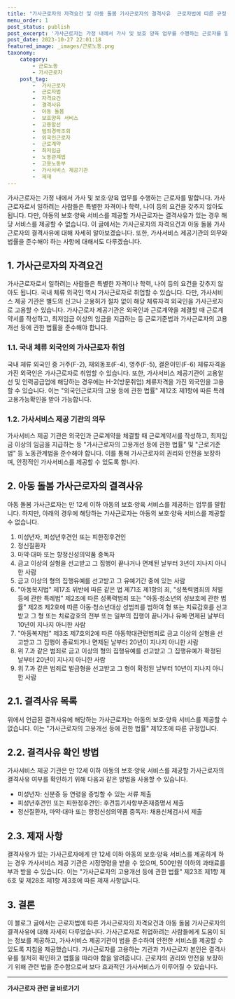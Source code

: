 ```yaml
---
title: "가사근로자의 자격요건 및 아동 돌봄 가사근로자의 결격사유  근로자법에 따른 규정 및 제재"
menu_order: 1
post_status: publish
post_excerpt: '가사근로자는 가정 내에서 가사 및 보호 양육 업무를 수행하는 근로자를 말합니다. 가사근로자로서 일하려는 사람들은 특별한 자격이나 학력, 나이 등의 요건을 갖추지 않아도 됩니다. 다만, 아동의 보호 양육 서비스를 제공할 가사근로자는 결격사유가 있는 경우 해당 서비스를 제공할 수 없습니다. 이 글에서는 가사근로자의 자격요건과 아동 돌봄 가사근로자의 결격사유에 대해 자세히 알아보겠습니다. 또한, 가사서비스 제공기관의 의무와 법률을 준수해야 하는 사항에 대해서도 다루겠습니다.'
post_date: 2023-10-27 22:01:18
featured_image: _images/근로노동.png
taxonomy:
    category:
        - 근로노동
        - 가사근로자
    post_tag:
        -  가사근로자
        -  근로자법
        -  자격요건
        -  결격사유
        -  아동 돌봄
        -  보호양육 서비스
        -  고용알선
        -  범죄경력조회
        -  외국인근로자
        -  근로계약
        -  최저임금
        -  노동관계법
        -  고용노동부
        -  가사서비스 제공기관
        -  제재
---
```




가사근로자는 가정 내에서 가사 및 보호·양육 업무를 수행하는 근로자를 말합니다. 가사근로자로서 일하려는 사람들은 특별한 자격이나 학력, 나이 등의 요건을 갖추지 않아도 됩니다. 다만, 아동의 보호·양육 서비스를 제공할 가사근로자는 결격사유가 있는 경우 해당 서비스를 제공할 수 없습니다. 이 글에서는 가사근로자의 자격요건과 아동 돌봄 가사근로자의 결격사유에 대해 자세히 알아보겠습니다. 또한, 가사서비스 제공기관의 의무와 법률을 준수해야 하는 사항에 대해서도 다루겠습니다.

## 1. 가사근로자의 자격요건
가사근로자로서 일하려는 사람들은 특별한 자격이나 학력, 나이 등의 요건을 갖추지 않아도 됩니다. 국내 체류 외국인 역시 가사근로자로 취업할 수 있습니다. 다만, 가사서비스 제공 기관은 별도의 신고나 고용허가 절차 없이 해당 체류자격 외국인을 가사근로자로 고용할 수 있습니다. 가사근로자 제공기관은 외국인과 근로계약을 체결할 때 근로계약서를 작성하고, 최저임금 이상의 임금을 지급하는 등 근로기준법과 가사근로자의 고용개선 등에 관한 법률을 준수해야 합니다.

### 1.1. 국내 체류 외국인의 가사근로자 취업
국내 체류 외국인 중 거주(F-2), 재외동포(F-4), 영주(F-5), 결혼이민(F-6) 체류자격을 가진 외국인은 가사근로자로 취업할 수 있습니다. 또한, 가사서비스 제공기관이 고용알선 및 인력공급업에 해당하는 경우에는 H-2(방문취업) 체류자격을 가진 외국인을 고용할 수 있습니다. 이는 "외국인근로자의 고용 등에 관한 법률" 제12조 제1항에 따른 특례고용가능확인을 받아 가능합니다.

### 1.2. 가사서비스 제공 기관의 의무
가사서비스 제공 기관은 외국인과 근로계약을 체결할 때 근로계약서를 작성하고, 최저임금 이상의 임금을 지급하는 등 "가사근로자의 고용개선 등에 관한 법률" 및 "근로기준법" 등 노동관계법을 준수해야 합니다. 이를 통해 가사근로자의 권리와 안전을 보장하며, 안정적인 가사서비스를 제공할 수 있도록 합니다.

## 2. 아동 돌봄 가사근로자의 결격사유
아동 돌봄 가사근로자는 만 12세 이하 아동의 보호·양육 서비스를 제공하는 업무를 말합니다. 하지만, 아래의 경우에 해당하는 가사근로자는 아동의 보호·양육 서비스를 제공할 수 없습니다.

1. 미성년자, 피성년후견인 또는 피한정후견인
2. 정신질환자
3. 마약·대마 또는 향정신성의약품 중독자
4. 금고 이상의 실형을 선고받고 그 집행이 끝나거나 면제된 날부터 3년이 지나지 아니한 사람
5. 금고 이상의 형의 집행유예를 선고받고 그 유예기간 중에 있는 사람
6. "아동복지법" 제17조 위반에 따른 같은 법 제71조 제1항의 죄, "성폭력범죄의 처벌 등에 관한 특례법" 제2조에 따른 성폭력범죄 또는 "아동·청소년의 성보호에 관한 법률" 제2조 제2호에 따른 아동·청소년대상 성범죄를 범하여 형 또는 치료감호를 선고받고 그 형 또는 치료감호의 전부 또는 일부의 집행이 끝나거나 유예·면제된 날부터 10년이 지나지 아니한 사람
7. "아동복지법" 제3조 제7호의2에 따른 아동학대관련범죄로 금고 이상의 실형을 선고받고 그 집행이 종료되거나 면제된 날부터 20년이 지나지 아니한 사람
8. 위 7.과 같은 범죄로 금고 이상의 형의 집행유예를 선고받고 그 집행유예가 확정된 날부터 20년이 지나지 아니한 사람
9. 위 7.과 같은 범죄로 벌금형을 선고받고 그 형이 확정된 날부터 10년이 지나지 아니한 사람

## 2.1. 결격사유 목록
위에서 언급된 결격사유에 해당하는 가사근로자는 아동의 보호·양육 서비스를 제공할 수 없습니다. 이는 "가사근로자의 고용개선 등에 관한 법률" 제12조에 따른 규정입니다.

## 2.2. 결격사유 확인 방법
가사서비스 제공 기관은 만 12세 이하 아동의 보호·양육 서비스를 제공할 가사근로자의 결격사유 여부를 확인하기 위해 다음과 같은 방법을 사용할 수 있습니다.

- 미성년자: 신분증 등 연령을 증빙할 수 있는 서류 제출
- 피성년후견인 또는 피한정후견인: 후견등기사항부존재증명서 제출
- 정신질환자, 마약·대마 또는 향정신성의약품 중독자: 채용신체검사서 제출

## 2.3. 제재 사항
결격사유가 있는 가사근로자에게 만 12세 이하 아동의 보호·양육 서비스를 제공하게 하는 경우 가사서비스 제공 기관은 시정명령을 받을 수 있으며, 500만원 이하의 과태료를 부과 받을 수 있습니다. 이는 "가사근로자의 고용개선 등에 관한 법률" 제23조 제1항 제6호 및 제28조 제1항 제3호에 따른 제재 사항입니다.

## 3. 결론
이 블로그 글에서는 근로자법에 따른 가사근로자의 자격요건과 아동 돌봄 가사근로자의 결격사유에 대해 자세히 다루었습니다. 가사근로자로 취업하려는 사람들에게 도움이 되는 정보를 제공하고, 가사서비스 제공기관이 법을 준수하여 안전한 서비스를 제공할 수 있도록 지침을 제공했습니다. 가사근로자를 고용하는 기관과 가사근로자 본인은 결격사유를 철저히 확인하고 법률을 따라야 함을 알려줍니다. 근로자의 권리와 안전을 보장하기 위해 관련 법을 준수함으로써 보다 효과적인 가사서비스가 이루어질 수 있습니다.
<!-- wp:separator -->
<hr class="wp-block-separator has-alpha-channel-opacity"/>
<!-- /wp:separator -->

<!-- wp:group {"backgroundColor":"base","layout":{"type":"constrained"}} -->
<div class="wp-block-group has-base-background-color has-background"><!-- wp:paragraph {"align":"center","fontSize":"medium"} -->
<p class="has-text-align-center has-large-font-size"><strong>가사근로자 관련 글 바로가기</strong></p>
<!-- /wp:paragraph -->


<!-- wp:latest-posts
{"categories":[{"id":9531,"count":19,"description":"","link":"https://uknowlaw.com/category/%ea%b0%80%ec%82%ac%ea%b7%bc%eb%a1%9c%ec%9e%90/","name":"가사근로자","slug":"가사근로자","taxonomy":"category","parent":0,"meta":[],"_links":{"self":[{"href":"https://uknowlaw.com/wp-json/wp/v2/categories/9531"}],"collection":[{"href":"https://uknowlaw.com/wp-json/wp/v2/categories"}],"about":[{"href":"https://uknowlaw.com/wp-json/wp/v2/taxonomies/category"}],"wp:post_type":[{"href":"https://uknowlaw.com/wp-json/wp/v2/posts?categories=9531"}],"curies":[{"name":"wp","href":"https://api.w.org/{rel}","templated":true}]}}],"postsToShow":100,"excerptLength":28,"postLayout":"grid","columns":2,"featuredImageAlign":"left","featuredImageSizeSlug":"large","fontSize":"medium"} /--></div>
<!-- /wp:group -->